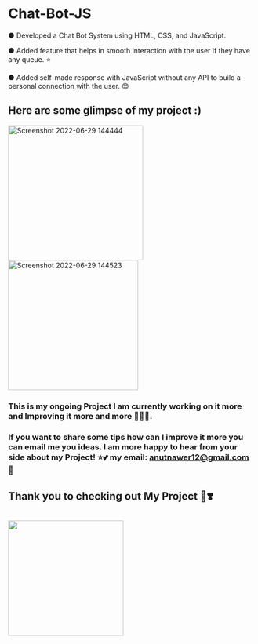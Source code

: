 # Chat-Bot-JS
● Developed a Chat Bot System using HTML, CSS, and JavaScript.

● Added feature that helps in smooth interaction with the user if they have any queue. ⭐

● Added self-made response with JavaScript without any API to build a personal connection with the user. 😊

## Here are some glimpse of my project :) 

<img width="275" alt="Screenshot 2022-06-29 144444" src="https://user-images.githubusercontent.com/78341083/176400353-2df0d5e4-f99d-45a6-a11c-863b95dfe6f3.png">
<img width="265" alt="Screenshot 2022-06-29 144523" src="https://user-images.githubusercontent.com/78341083/176400361-7962687b-64cf-4cd4-885f-826216f17824.png">


### This is my ongoing Project I am currently working on it more and Improving it more and more 👩🏻‍💻.
### If you want to share some tips how can I improve it more you can email me you ideas. I am more happy to hear from your side about my Project! ⭐💕 my email: anutnawer12@gmail.com 🐼

## Thank you to checking out My Project 🐼❣️

<h2><img src="https://c.tenor.com/zxrwAu5HtBMAAAAS/baby-dancing.gif" width="235"> </h2>
